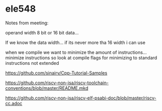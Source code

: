 # ele548

Notes from meeting:

operand width 8 bit or 16 bit data...

If we know the data width... if its never more tha 16 width i can use

when we compile we want to minimize the amount of instructions... minimize instructions so look at compile flags for minimizing to standard instructions not extended

https://github.com/sinairv/Cpp-Tutorial-Samples

https://github.com/riscv-non-isa/riscv-toolchain-conventions/blob/master/README.mkd

https://github.com/riscv-non-isa/riscv-elf-psabi-doc/blob/master/riscv-cc.adoc